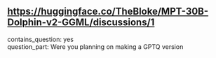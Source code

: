 ## https://huggingface.co/TheBloke/MPT-30B-Dolphin-v2-GGML/discussions/1

contains_question: yes  
question_part: Were you planning on making a GPTQ version